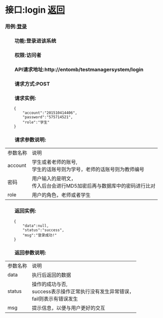 # 接口:login <a href="https://github.com/FateBerserker/is_analysis/tree/master/test6">返回</a>
### 用例:<a href="../用例/登录.md">登录</a>

### &nbsp;&nbsp;&nbsp;&nbsp;&nbsp;&nbsp;&nbsp;&nbsp;功能:登录进该系统
### &nbsp;&nbsp;&nbsp;&nbsp;&nbsp;&nbsp;&nbsp;&nbsp;权限:访问者
### &nbsp;&nbsp;&nbsp;&nbsp;&nbsp;&nbsp;&nbsp;&nbsp;API请求地址:http://entomb/testmanagersystem/login
### &nbsp;&nbsp;&nbsp;&nbsp;&nbsp;&nbsp;&nbsp;&nbsp;请求方式:POST
### &nbsp;&nbsp;&nbsp;&nbsp;&nbsp;&nbsp;&nbsp;&nbsp;请求实例:
	    {
			"account":"201510414406",
			"password":"575714521",
			"role":"学生"
	    }	
### &nbsp;&nbsp;&nbsp;&nbsp;&nbsp;&nbsp;&nbsp;&nbsp;请求参数说明:
<table cellspacing="0" style="width:600px;">
<tr>
	<td>参数名称</td>
	<td>说明</td>
</tr>
<tr>
	<td>account</td>
	<td>学生或者老师的账号,<br>学生的话账号则为学号，老师的话账号则为教师编号</td>
</tr>
<tr>
	<td>密码</td>
	<td>用户输入的是明文，<br>传入后台会进行MD5加密后再与数据库中的密码进行比对</td>
</tr>
<tr>
	<td>role</td>
	<td>用户的角色，老师或者学生</td>
</tr>
</table>


### &nbsp;&nbsp;&nbsp;&nbsp;&nbsp;&nbsp;&nbsp;&nbsp;返回实例:
	    {
			"data":null,
			"status":"success",
			"msg":"登录成功!"
		}
### &nbsp;&nbsp;&nbsp;&nbsp;&nbsp;&nbsp;&nbsp;&nbsp;返回参数说明:

<table cellspacing="0" style="width:600px;">
<tr>
	<td>参数名称</td>
	<td>说明</td>
</tr>
<tr>
	<td>data</td>
	<td>执行后返回的数据</td>
</tr>
<tr>
	<td>status</td>
	<td>操作的成功与否,<br>
	success表示操作正常执行没有发生异常错误，<br>
	fail则表示有错误发生</td>
</tr>
<tr>
	<td>msg</td>
	<td>提示信息，以便与用户更好的交互</td>
</tr>
</table>